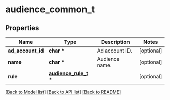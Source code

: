 # audience_common_t

## Properties
Name | Type | Description | Notes
------------ | ------------- | ------------- | -------------
**ad_account_id** | **char \*** | Ad account ID. | [optional] 
**name** | **char \*** | Audience name. | [optional] 
**rule** | [**audience_rule_t**](audience_rule.md) \* |  | [optional] 

[[Back to Model list]](../README.md#documentation-for-models) [[Back to API list]](../README.md#documentation-for-api-endpoints) [[Back to README]](../README.md)


